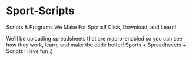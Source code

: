 # Sport-Scripts
Scripts &amp; Programs We Make For Sports!! Click, Download, and Learn!

We'll be uploading spreadsheets that are macro-enabled so you can see how they work, learn, and make the code better! Sports + Spreadhseets + Scripts!
Have fun :)
